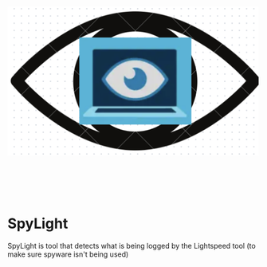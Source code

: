 <h1 align = "center">
<img id = "logo" src = "assets/SpyLight-logo.svg">
<h1><br>

# SpyLight
SpyLight is  tool that detects what is being logged by the Lightspeed tool (to make sure spyware isn't being used)
